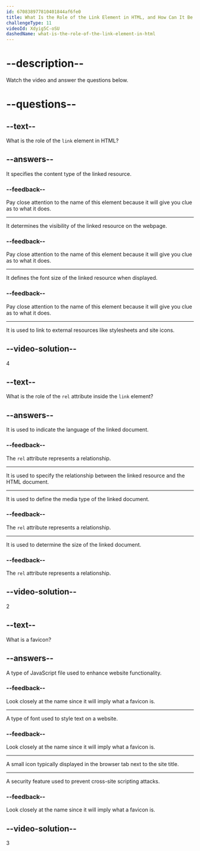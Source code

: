 ```yaml
---
id: 670838977810401844af6fe0
title: What Is the Role of the Link Element in HTML, and How Can It Be Used to Link to External Stylesheets?
challengeType: 11
videoId: Xdyig5C-oSU
dashedName: what-is-the-role-of-the-link-element-in-html
---
```


# --description--

Watch the video and answer the questions below.

# --questions--

## --text--

What is the role of the `link` element in HTML?

## --answers--

It specifies the content type of the linked resource.

### --feedback--

Pay close attention to the name of this element because it will give you clue as to what it does.

---

It determines the visibility of the linked resource on the webpage.

### --feedback--

Pay close attention to the name of this element because it will give you clue as to what it does.

---

It defines the font size of the linked resource when displayed.

### --feedback--

Pay close attention to the name of this element because it will give you clue as to what it does.

---

It is used to link to external resources like stylesheets and site icons.

## --video-solution--

4

## --text--

What is the role of the `rel` attribute inside the `link` element?

## --answers--

It is used to indicate the language of the linked document.

### --feedback--

The `rel` attribute represents a relationship.

---

It is used to specify the relationship between the linked resource and the HTML document.

---

It is used to define the media type of the linked document.

### --feedback--

The `rel` attribute represents a relationship.

---

It is used to determine the size of the linked document.

### --feedback--

The `rel` attribute represents a relationship.

## --video-solution--

2

## --text--

What is a favicon?

## --answers--

A type of JavaScript file used to enhance website functionality.

### --feedback--

Look closely at the name since it will imply what a favicon is.

---

A type of font used to style text on a website.

### --feedback--

Look closely at the name since it will imply what a favicon is.

---

A small icon typically displayed in the browser tab next to the site title.

---

A security feature used to prevent cross-site scripting attacks.

### --feedback--

Look closely at the name since it will imply what a favicon is.

## --video-solution--

3
